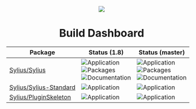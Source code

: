 <p align="center">
    <a href="https://sylius.com" target="_blank">
        <img src="https://demo.sylius.com/assets/shop/img/logo.png" />
    </a>
</p>

<h1 align="center">Build Dashboard</h1>

| Package                                                                     | Status (1.8)                                                                                                                                                                                                                                                                                                             | Status (master)                                                                                                                                                                                                                                                                                                                   |
|-----------------------------------------------------------------------------|--------------------------------------------------------------------------------------------------------------------------------------------------------------------------------------------------------------------------------------------------------------------------------------------------------------------------|-----------------------------------------------------------------------------------------------------------------------------------------------------------------------------------------------------------------------------------------------------------------------------------------------------------------------------------|
| [Sylius/Sylius](https://github.com/Sylius/Sylius/actions)                   | ![Application](https://github.com/Sylius/Sylius/workflows/Application/badge.svg?branch=1.8&event=push)<br>![Packages](https://github.com/Sylius/Sylius/workflows/Packages/badge.svg?branch=1.8&event=push)<br>![Documentation](https://github.com/Sylius/Sylius/workflows/Documentation/badge.svg?branch=1.8&event=push) | ![Application](https://github.com/Sylius/Sylius/workflows/Application/badge.svg?branch=master&event=push)<br>![Packages](https://github.com/Sylius/Sylius/workflows/Packages/badge.svg?branch=master&event=push)<br>![Documentation](https://github.com/Sylius/Sylius/workflows/Documentation/badge.svg?branch=master&event=push) |
| [Sylius/Sylius-Standard](https://github.com/Sylius/Sylius-Standard/actions) | ![Application](https://github.com/Sylius/Sylius-Standard/workflows/Build/badge.svg?branch=1.8&event=push)                                                                                                                                                                                                                | ![Application](https://github.com/Sylius/Sylius-Standard/workflows/Build/badge.svg?branch=master&event=push)                                                                                                                                                                                                                      |
| [Sylius/PluginSkeleton](https://github.com/Sylius/PluginSkeleton/actions)   | ![Application](https://github.com/Sylius/PluginSkeleton/workflows/Build/badge.svg?branch=1.8&event=push)                                                                                                                                                                                                                 | ![Application](https://github.com/Sylius/PluginSkeleton/workflows/Build/badge.svg?branch=master&event=push)                                                                                                                                                                                                                       |
